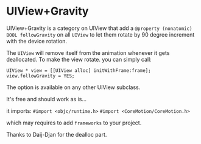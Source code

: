 UIView+Gravity
==============

UIView+Gravity is a category on UIView that add a `@property (nonatomic) BOOL followGravity` on all `UIView` to let them rotate by 90 degree increment with the device rotation.

The `UIView` will remove itself from the animation whenever it gets deallocated. 
To make the view rotate. you can simply call:

    UIView * view = [[UIView alloc] initWithFrame:frame];
    view.followGravity = YES;
    
The option is available on any other UIView subclass.

It's free and should work as is...

it imports: 
    `#import <objc/runtime.h>`
    `#import <CoreMotion/CoreMotion.h>`
    
which may requires to add `frameworks` to your project.

Thanks to Daij-Djan for the dealloc part.


